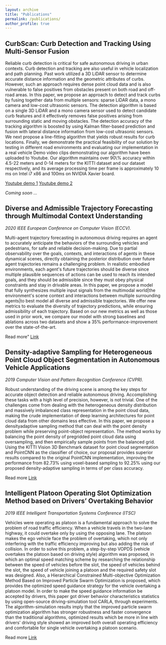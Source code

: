 ```yaml
---
layout: archive
title: "Publications"
permalink: /publications/
author_profile: true
---
```


## CurbScan: Curb Detection and Tracking Using Multi-Sensor Fusion
<p>Reliable curb detection is critical for safe autonomous driving in urban contexts. Curb detection and tracking are also useful in vehicle localization and path planning. Past work utilized a 3D LiDAR sensor to determine accurate distance information and the geometric attributes of curbs. However, such an approach requires dense point cloud data and is also vulnerable to false positives from obstacles present on both road and off-road areas. In this paper, we propose an approach to detect and track curbs by fusing together data from multiple sensors: sparse LiDAR data, a mono camera and low-cost ultrasonic sensors. The detection algorithm is based on a single 3D LiDAR and a mono camera sensor used to detect candidate curb features and it effectively removes false positives arising from surrounding static and moving obstacles. The detection accuracy of the tracking algorithm is boosted by using Kalman filter-based prediction and fusion with lateral distance information from low-cost ultrasonic sensors. We next propose a line-fitting algorithm that yields robust results for curb locations. Finally, we demonstrate the practical feasibility of our solution by testing in different road environments and evaluating our implementation in a real vehicle Demo video clips demonstrating our algorithm have been uploaded to Youtube. Our algorithm maintains over 90\% accuracy within 4.5-22 meters and 0-14 meters for the KITTI dataset and our dataset respectively, and its average processing time per frame is approximately 10 ms on Intel i7 x86 and 100ms on NVIDIA Xavier board.<p>
<a href=" {{ https://www.youtube.com/watch?v=Gd506RklfG8 }} "><u>Youtube demo 1</u></a>
<a href="{{ https://www.youtube.com/watch?v=w5MwsdWhcy4 }}"><u>Youtube demo 2</u></a>

<i> Coming soon ...</i>

## Diverse and Admissible Trajectory Forecasting through Multimodal Context Understanding
<i> 2020 IEEE European Conference on Computer Vision (ECCV).</i> 
<p>Multi-agent trajectory forecasting in autonomous driving requires an agent to accurately anticipate the behaviors of the surrounding vehicles and pedestrians, for safe and reliable decision-making. Due to partial observability over the goals, contexts, and interactions of agents in these dynamical scenes, directly obtaining the posterior distribution over future agent trajectories remains a challenging problem. In realistic embodied environments, each agent's future trajectories should be diverse since multiple plausible sequences of actions can be used to reach its intended goals, and they should be admissible since they must obey physical constraints and stay in drivable areas. In this paper, we propose a model that fully synthesizes multiple input signals from the multimodal world|the environment's scene context and interactions between multiple surrounding agents|to best model all diverse and admissible trajectories. We offer new metrics to evaluate the diversity of trajectory predictions, while ensuring admissibility of each trajectory. Based on our new metrics as well as those used in prior work, we compare our model with strong baselines and ablations across two datasets and show a 35% performance-improvement over the state-of-the-art.</p>
<p>Read more" <a href=" {{ 'https://arxiv.org/abs/2003.03212' }} "><u>Link</u></a></p>

## Density-adaptive Sampling for Heterogeneous Point Cloud Object Segmentation in Autonomous Vehicle Applications  
<i> 2019 Computer Vision and Pattern Recognition Conference (CVPR).</i>  
<p>Robust understanding of the driving scene is among the key steps for accurate object detection and reliable autonomous driving. Accomplishing these tasks with a high level of precision, however, is not trivial. One of the challenges come from dealing with the heterogeneous density distribution and massively imbalanced class representation in the point cloud data, making the crude implementation of deep learning architectures for point cloud data from other domains less effective. In this paper, we propose a densityadaptive sampling method that can deal with the point density problem while preserving point-object representation. The method works by balancing the point density of pregridded point cloud data using oversampling, and then empirically sample points from the balanced grid. Using the KITTI Vision 3D Benchmark dataset for point cloud segmentation and PointCNN as the classifier of choice, our proposal provides superior results compared to the original PointCNN implementation, improving the performance from 82.73% using voxel-based sampling to 92.25% using our proposed density-adaptive sampling in terms of per class accuracy.</p>
<p>Read more  <a href=" {{ 'http://openaccess.thecvf.com/content_CVPRW_2019/html/UG2_Prize_Challenge/Arief_Density-Adaptive_Sampling_for_Heterogeneous_Point_Cloud_Object_Segmentation_in_Autonomous_CVPRW_2019_paper.html' }} "><u>Link</u></a></p>

## Intelligent Platoon Operating Slot Optimization Method based on Drivers’ Overtaking Behavior
<i> 2019 IEEE Intelligent Transportation Systems Conference (ITSC) </i>
<p> Vehicles were operating as platoon is a fundamental approach to solve the problem of road traffic efficiency. When a vehicle travels in the two-lane highway, it could overtake only by using the opposing lane. The platoon makes the ego vehicle face the problem of overtaking, which not only interfering with the traffic efficiency improving but also adding the risk of collision. In order to solve this problem, a step-by-step VOPDS (vehicle overtakes the platoon based on driving style) algorithm was proposed, in which an optimal speed matching scheme by researching the relationship between the speed of vehicles before the slot, the speed of vehicles behind the slot, the speed of vehicle joining a platoon and the required safety slot was designed. Also, a Hierarchical Constrained Multi-objective Optimization Method Based on Improved Particle Swarm Optimization is proposed, which provides the optimized speed guidance strategy for the vehicle overtaking a platoon model. In order to make the speed guidance information be accepted by drivers, this paper got driver behavior characteristics statistics by using open-source driving-simulation tool CARLA, through experiments. The algorithm-simulation results imply that the improved particle swarm optimization algorithm has stronger robustness and faster convergence than the traditional algorithms, optimized results which be more in line with drivers' driving style showed an improved both overall operating efficiency and comfortable for single vehicle overtaking a platoon scenario. </p>
<p>Read more  <a href=" {{ 'https://ieeexplore.ieee.org/abstract/document/8917393' }} "><u>Link</u></a></p>

